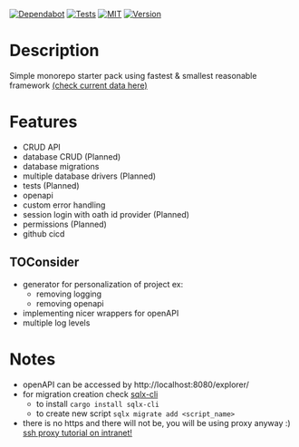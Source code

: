 [![Dependabot][s1]][l1] [![Tests](https://github.com/akupiec/ntex-starter-pack/actions/workflows/rust.yml/badge.svg?branch=master)](https://github.com/akupiec/ntex-starter-pack/actions/workflows/rust.yml) [![MIT][s2]][l2] [![Version][s3]][l3]

[s1]: https://github.com/akupiec/ntex-rest-starter-pack/actions/workflows/dependabot/dependabot-updates/badge.svg?branch=master
[l1]: https://github.com/akupiec/ntex-starter-pack/actions/workflows/dependabot/dependabot-updates

[s2]: https://img.shields.io/badge/license-MIT-blue.svg
[l2]: LICENSE

[s3]: https://img.shields.io/badge/rustc-1.75+-lightgray.svg
[l3]: https://blog.rust-lang.org/2023/12/28/Rust-1.75.0.html

# Description

Simple monorepo starter pack using fastest & smallest reasonable framework [(check current data here)](https://www.techempower.com/benchmarks)

# Features
 - CRUD API
 - database CRUD (Planned)
 - database migrations
 - multiple database drivers (Planned)
 - tests (Planned)
 - openapi
 - custom error handling
 - session login with oath id provider (Planned)
 - permissions (Planned)
 - github cicd

## TOConsider
 - generator for personalization of project ex:
   - removing logging
   - removing openapi
 - implementing nicer wrappers for openAPI
 - multiple log levels

# Notes
 - openAPI can be accessed by http://localhost:8080/explorer/
 - for migration creation check [sqlx-cli](https://github.com/launchbadge/sqlx/blob/main/sqlx-cli/README.md)
   - to install `cargo install sqlx-cli`
   - to create new script `sqlx migrate add <script_name>`
 - there is no https and there will not be, you will be using proxy anyway :) [ssh proxy tutorial on intranet!](https://www.youtube.com/watch?v=qlcVx-k-02E)
